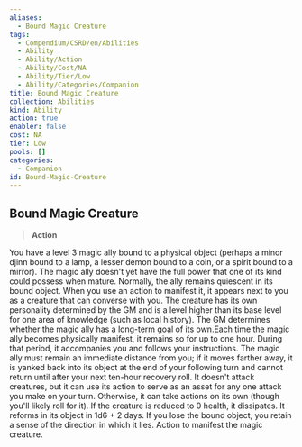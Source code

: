 ```yaml
---
aliases:
  - Bound Magic Creature
tags:
  - Compendium/CSRD/en/Abilities
  - Ability
  - Ability/Action
  - Ability/Cost/NA
  - Ability/Tier/Low
  - Ability/Categories/Companion
title: Bound Magic Creature
collection: Abilities
kind: Ability
action: true
enabler: false
cost: NA
tier: Low
pools: []
categories:
  - Companion
id: Bound-Magic-Creature
---
```

## Bound Magic Creature    
>**Action**  
    
You have a level 3 magic ally bound to a physical object (perhaps a minor djinn bound to a lamp, a lesser demon bound to a coin, or a spirit bound to a mirror). The magic ally doesn't yet have the full power that one of its kind could possess when mature. Normally, the ally remains quiescent in its bound object. When you use an action to manifest it, it appears next to you as a creature that can converse with you. The creature has its own personality determined by the GM and is a level higher than its base level for one area of knowledge (such as local history). The GM determines whether the magic ally has a long-term goal of its own.Each time the magic ally becomes physically manifest, it remains so for up to one hour. During that period, it accompanies you and follows your instructions. The magic ally must remain an immediate distance from you; if it moves farther away, it is yanked back into its object at the end of your following turn and cannot return until after your next ten-hour recovery roll. It doesn't attack creatures, but it can use its action to serve as an asset for any one attack you make on your turn. Otherwise, it can take actions on its own (though you'll likely roll for it). If the creature is reduced to 0 health, it dissipates. It reforms in its object in 1d6 + 2 days. If you lose the bound object, you retain a sense of the direction in which it lies. Action to manifest the magic creature.
